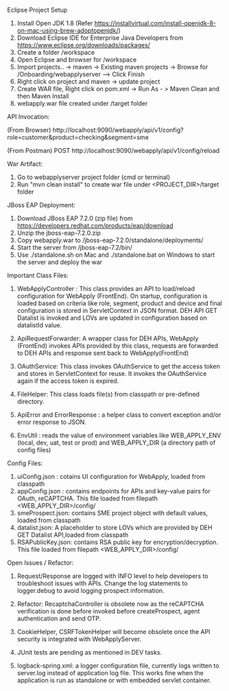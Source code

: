Eclipse Project Setup

1. Install Open JDK 1.8 (Refer https://installvirtual.com/install-openjdk-8-on-mac-using-brew-adoptopenjdk/)
2. Download Eclipse IDE for Enterprise Java Developers from https://www.eclipse.org/downloads/packages/
3. Create a folder /workspace
4. Open Eclipse and browser for /workspace
5. Import projects.. -> maven -> Existing maven projects -> Browse for /Onboarding/webapplyserver --> Click Finish
6. Right click on project and maven -> update project
7. Create WAR file, Right click on pom.xml -> Run As - > Maven Clean and then Maven Install
8. webapply.war file created under /target folder

API Invocation:

(From Browser) http://localhost:9090/webapply/api/v1/config?role=customer&product=checking&segment=sme

(From Postman) POST http://localhost:9090/webapply/api/v1/config/reload

War Artifact:
1. Go to webapplyserver project folder (cmd or terminal)
2. Run "mvn clean install" to create war file under <PROJECT_DIR>/target folder

JBoss EAP Deployment:
1. Download JBoss EAP 7.2.0 (zip file) from https://developers.redhat.com/products/eap/download
2. Unzip the jboss-eap-7.2.0.zip
3. Copy webapply.war to /jboss-eap-7.2.0/standalone/deployments/
4. Start the server from /jboss-eap-7.2/bin/ 
5. Use ./standalone.sh on Mac and ./standalone.bat on Windows to start the server and deploy the war

Important Class Files:
1. WebApplyController : This class provides an API to load/reload configuration for WebApply (FrontEnd). 
On startup, configuration is loaded based on criteria like role, segment, product and device and final configuration is stored in 
ServletContext in JSON format. DEH API GET Datalist is invoked and LOVs are updated in configuration based on datalistId value.

2. ApiRequestForwarder: A wrapper class for DEH APIs, WebApply (FrontEnd) invokes APIs provided by this class, 
requests are forwarded to DEH APIs and response sent back to WebApply(FrontEnd)

3. OAuthService: This class invokes OAuthService to get the access token and stores in ServletContext for reuse. 
It invokes the OAuthService again if the access token is expired.

4. FileHelper: This class loads file(s) from classpath or pre-defined directory.

5. ApiError and ErrorResponse : a helper class to convert exception and/or error response to JSON.

6. EnvUtil : reads the value of environment variables like WEB_APPLY_ENV (local, dev, uat, test or prod) and WEB_APPLY_DIR (a directory path of config files)

Config Files:
1. uiConfig.json : cotains UI configuration for WebApply, loaded from classpath
2. appConfig.json : contains endpoints for APIs and key-value pairs for OAuth, reCAPTCHA. This file loaded from filepath <WEB_APPLY_DIR>/config/
3. smeProspect.json: contains SME project object with default values, loaded from classpath
4. datalist.json: A placeholder to store LOVs which are provided by DEH GET Datalist API,loaded from classpath
5. RSAPublicKey.json:  contains RSA public key for encryption/decryption. This file loaded from filepath <WEB_APPLY_DIR>/config/

Open Issues / Refactor:
1. Request/Response are logged with INFO level to help developers to troubleshoot issues with APIs. 
Change the log statements to logger.debug to avoid logging prospect information.

2. Refactor: RecaptchaController is obsolete now as the reCAPTCHA verification is done before invoked before createProspect, agent authentication and send OTP.  

3. CookieHelper, CSRFTokenHelper will become obsolete once the API security is integrated with WebApplyServer.

4. JUnit tests are pending as mentioned in DEV tasks.

5. logback-spring.xml: a logger configuration file, currently logs written to server.log instead of application log file. This works fine when the application is run as standalone or with embedded servlet container.
